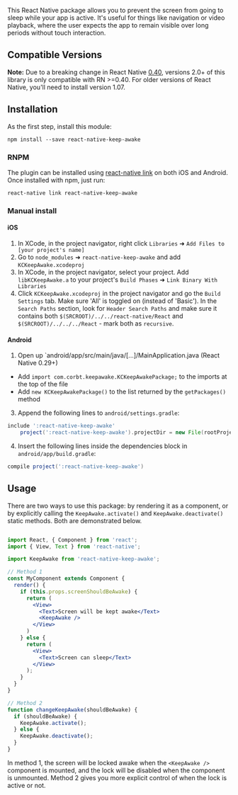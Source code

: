 This React Native package allows you to prevent the screen from going to sleep while your app is active. It's useful for things like navigation or video playback, where the user expects the app to remain visible over long periods without touch interaction.

## Compatible Versions

**Note:** Due to a breaking change in React Native [0.40](https://github.com/facebook/react-native/releases/tag/v0.40.0), versions 2.0+ of this library is only compatible with RN >=0.40. For older versions of React Native, you'll need to install version 1.07.

## Installation

As the first step, install this module:

```
npm install --save react-native-keep-awake
```

### RNPM

The plugin can be installed using [react-native link](https://facebook.github.io/react-native/docs/linking-libraries-ios.html) on both iOS and Android. Once installed with npm, just run:

```
react-native link react-native-keep-awake
```

### Manual install

#### iOS

1. In XCode, in the project navigator, right click `Libraries` ➜ `Add Files to [your project's name]`
2. Go to `node_modules` ➜ `react-native-keep-awake` and add `KCKeepAwake.xcodeproj`
3. In XCode, in the project navigator, select your project. Add `libKCKeepAwake.a` to your project's `Build Phases` ➜ `Link Binary With Libraries`
4. Click `KCKeepAwake.xcodeproj` in the project navigator and go the `Build Settings` tab. Make sure 'All' is toggled on (instead of 'Basic'). In the `Search Paths` section, look for `Header Search Paths` and make sure it contains both `$(SRCROOT)/../../react-native/React` and `$(SRCROOT)/../../../React` - mark both as `recursive`.


#### Android

1. Open up `android/app/src/main/java/[...]/MainApplication.java (React Native 0.29+)
  - Add `import com.corbt.keepawake.KCKeepAwakePackage;` to the imports at the top of the file
  - Add `new KCKeepAwakePackage()` to the list returned by the `getPackages()` method

3. Append the following lines to `android/settings.gradle`:

```groovy
include ':react-native-keep-awake'
	project(':react-native-keep-awake').projectDir = new File(rootProject.projectDir, 	'../node_modules/react-native-keep-awake/android')
```

4. Insert the following lines inside the dependencies block in `android/app/build.gradle`:

```groovy
compile project(':react-native-keep-awake')
```

## Usage

There are two ways to use this package: by rendering it as a component, or by explicitly calling
the `KeepAwake.activate()` and `KeepAwake.deactivate()` static methods. Both are demonstrated below.

```jsx

import React, { Component } from 'react';
import { View, Text } from 'react-native';

import KeepAwake from 'react-native-keep-awake';

// Method 1
const MyComponent extends Component {
  render() {
    if (this.props.screenShouldBeAwake) {
      return (
        <View>
          <Text>Screen will be kept awake</Text>
          <KeepAwake />
        </View>
      )
    } else {
      return (
        <View>
          <Text>Screen can sleep</Text>
        </View>
      );
    }
  }
}

// Method 2
function changeKeepAwake(shouldBeAwake) {
  if (shouldBeAwake) {
    KeepAwake.activate();
  } else {
    KeepAwake.deactivate();
  }
}

```

In method 1, the screen will be locked awake when the `<KeepAwake />` component is mounted, and the lock will be disabled when the component is unmounted. Method 2 gives you more explicit control of when the lock is active or not.
